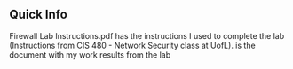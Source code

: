 ## Quick Info

Firewall Lab Instructions.pdf has the instructions I used to complete the lab (Instructions from CIS 480 - Network Security class at UofL).
is the document with my work results from the lab
